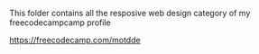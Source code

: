 This folder contains all the resposive web design category of my freecodecampcamp profile

https://freecodecamp.com/motdde